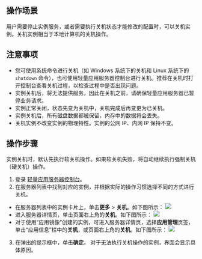 ## 操作场景
用户需要停止实例服务，或者需要执行关机状态才能修改的配置时，可以关机实例。关机实例相当于本地计算机的关机操作。

## 注意事项

- 您可使用系统命令进行关机（如 Windows 系统下的关机和 Linux 系统下的 `shutdown` 命令），也可使用轻量应用服务器控制台进行关机。推荐在关机时打开控制台查看关机过程，以检查过程中是否出现问题。
- 实例关机后，将无法提供服务。因此在关机之前，请确保轻量应用服务器已暂停业务请求。
- 实例正常关闭，状态先变为关机中，关机完成后再变更为已关机。
- 实例关机后，所有磁盘数据都被保留，内存中的数据将会丢失。
- 关机实例不改变实例的物理特性。实例的公网 IP、内网 IP 保持不变。


## 操作步骤

<dx-alert infotype="notice" title="">
实例关机时，默认先执行软关机操作。如果软关机失败，将自动继续执行强制关机（硬关机）操作。
</dx-alert>


1. 登录 [轻量应用服务器控制台](https://console.cloud.tencent.com/lighthouse/instance/index)。
2. 在服务器列表中找到对应的实例，并根据实际的操作习惯选择不同的方式进行关机。
 - 在服务器列表中的实例卡片上，单击**更多** > **关机**。如下图所示：
![](https://qcloudimg.tencent-cloud.cn/raw/5c20c9d4709ab230bd595ad9a7a83743.png)
 - 进入服务器详情页，单击页面右上角的**关机**。如下图所示：
![](https://qcloudimg.tencent-cloud.cn/raw/8cd6651b0fa34ac929fa908ff1bd5e34.png)
 - 对于使用“应用镜像”创建的实例，可进入服务器详情页，选择**应用管理**页签，单击“应用信息”栏中的**关机**，或页面右上角的**关机**。如下图所示：
![](https://qcloudimg.tencent-cloud.cn/raw/5b37464c34c1866865afdd8932300559.png)
3. 在弹出的提示框中，单击**确定**。
对于无法执行关机操作的实例，界面会显示具体原因。

